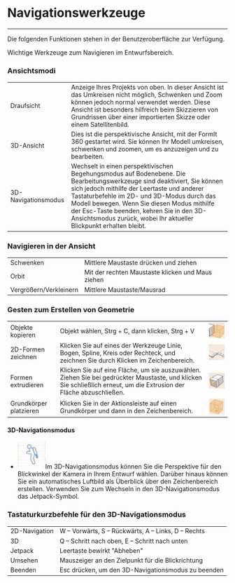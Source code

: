 # Navigationswerkzeuge

---

Die folgenden Funktionen stehen in der Benutzeroberfläche zur Verfügung.

Wichtige Werkzeuge zum Navigieren im Entwurfsbereich.

### Ansichtsmodi

| | |
| ---- | ---- |
| Draufsicht|Anzeige Ihres Projekts von oben. In dieser Ansicht ist das Umkreisen nicht möglich, Schwenken und Zoom können jedoch normal verwendet werden. Diese Ansicht ist besonders hilfreich beim Skizzieren von Grundrissen über einer importierten Skizze oder einem Satellitenbild. |
| 3D-Ansicht|Dies ist die perspektivische Ansicht, mit der FormIt 360 gestartet wird. Sie können Ihr Modell umkreisen, schwenken und zoomen, um es anzuzeigen und zu bearbeiten. |
| 3D-Navigationsmodus|Wechselt in einen perspektivischen Begehungsmodus auf Bodenebene. Die Bearbeitungswerkzeuge sind deaktiviert, Sie können sich jedoch mithilfe der Leertaste und anderer Tastaturbefehle im 2D- und 3D-Modus durch das Modell bewegen. Wenn Sie diesen Modus mithilfe der Esc-Taste beenden, kehren Sie in den 3D-Ansichtsmodus zurück, wobei Ihr aktueller Blickpunkt erhalten bleibt. |

### Navigieren in der Ansicht

| | | |
| ---- | ---- | ---- |
| Schwenken | Mittlere Maustaste drücken und ziehen |  |
| Orbit | Mit der rechten Maustaste klicken und Maus ziehen | |
| Vergrößern/Verkleinern | Mittlere Maustaste/Mausrad |  |

### Gesten zum Erstellen von Geometrie

| | | |
| ---- | ---- | ---- |
| Objekte kopieren | Objekt wählen, Strg + C, dann klicken, Strg + V | ![](Images/GUID-259ECCFB-1E73-4F8D-841F-E9DBBCCA2703-low.png) |
| 2D-Formen zeichnen | Klicken Sie auf eines der Werkzeuge Linie, Bogen, Spline, Kreis oder Rechteck, und zeichnen Sie durch Klicken im Zeichenbereich. | ![](Images/GUID-480B99B0-30BB-47AD-A5A5-00489289F5B5-low.png) |
| Formen extrudieren | Klicken Sie auf eine Fläche, um sie auszuwählen. Ziehen Sie bei gedrückter Maustaste, und klicken Sie schließlich erneut, um die Extrusion der Fläche abzuschließen. | ![](Images/GUID-CAF089B7-8EA3-4ECD-B5F6-A6737FAA26F4-low.png) |
| Grundkörper platzieren | Klicken Sie in der Aktionsleiste auf einen Grundkörper und dann in den Zeichenbereich. | ![](Images/GUID-853590B0-9195-466B-AFBF-C4A8332DAEEC-low.png) |

#### 3D-Navigationsmodus

* ![](Images/GUID-D21822AD-1980-43E9-8510-8434062E959D-low.png)Im 3D-Navigationsmodus können Sie die Perspektive für den Blickwinkel der Kamera in Ihrem Entwurf wählen. Darüber hinaus können Sie ein automatisches Luftbild als Überblick über den Zeichenbereich erstellen. Verwenden Sie zum Wechseln in den 3D-Navigationsmodus das Jetpack-Symbol.

### Tastaturkurzbefehle für den 3D-Navigationsmodus

| | |
| ---- | ---- |
| 2D-Navigation | W – Vorwärts, S – Rückwärts, A – Links, D – Rechts |
| 3D | Q – Schritt nach oben, E – Schritt nach unten |
| Jetpack | Leertaste bewirkt "Abheben" |
| Umsehen | Mauszeiger an den Zielpunkt für die Blickrichtung |
| Beenden | Esc drücken, um den 3D-Navigationsmodus zu beenden |

